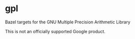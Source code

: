 # gpl
Bazel targets for the GNU Multiple Precision Arithmetic Library

This is not an officially supported Google product.
